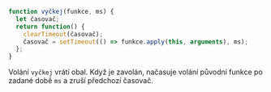 ```js demo
function vyčkej(funkce, ms) {
  let časovač;
  return function() {
    clearTimeout(časovač);
    časovač = setTimeout(() => funkce.apply(this, arguments), ms);
  };
}

```

Volání `vyčkej` vrátí obal. Když je zavolán, načasuje volání původní funkce po zadané době `ms` a zruší předchozí časovač.

